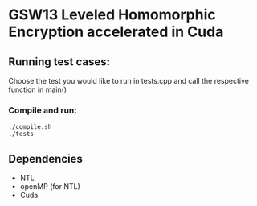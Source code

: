 #  GSW13 Leveled Homomorphic Encryption accelerated in Cuda

## Running test cases: <br/>

Choose the test you would like to run in tests.cpp and call the respective function in main() <br/>
### Compile and run:
```
./compile.sh
./tests
```
## Dependencies
* NTL
* openMP (for NTL)
* Cuda
